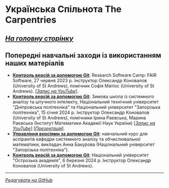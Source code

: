 # Українська Спільнота The Carpentries

[*На головну сторінку*](https://ukrainian-carpentries.github.io/)
---------

## Попередні навчальні заходи із використанням наших матеріалів

- [**Контроль версій за допомогою Git**](https://www.eventbrite.co.uk/e/git-version-control-in-git-tickets-650799186887): Research Software Camp: FAIR Software, 27 червня 2023 р.  Інструктор Олександр Коновалов (University of St Andrews), помічник Софія Матіос (University of St Andrews). [[*Запис на YouTube*](https://www.youtube.com/watch?v=RAaROljwy38)].
- [**Контроль версій за допомогою Git**](https://sau.nmu.org.ua/ua/school_analysis.intelligence/2024/winter_school2024.php): Зимова школа із системного аналізу та штучного інтелекту, Національний технічний університет "Дніпровська пoлiтехнікa" та Національний університет "Запорізька політехніка", 15 січня 2024 р. Інструктор Олександр Коновалов (University of St Andrews), помічники Ірина Раєвська, Марина Раєвська (Інститут Математики Академії Наук України) [[*Запис на YouTube*](https://www.youtube.com/watch?v=Egw8ifx3kHs)] [[*Презентація*](https://sau.nmu.org.ua/ua/school_analysis.intelligence/2024/Day1/Konovalov_Git(WinterSchool24__day1).pdf)].
- [**Управління версіями за допомогою Git**](https://moodle.zp.edu.ua/enrol/index.php?id=7110): навчальний курс для аспірантів кафедри системного аналізу та обчислювальної математики, викладач Анна Бакурова (Національний університет "Запорізька політехніка").
- [**Контроль версій за допомогою Git**](https://www.oa.edu.ua/ua/info/news/2024/06-03-01): Національний університет "Острозька академія", 6 березня 2024 р. Інструктор Олександр Коновалов (University of St Andrews).
  
---------

[*Редагувати на GitHub*](https://github.com/ukrainian-carpentries/ukrainian-carpentries.github.io/edit/main/trainings.md)
